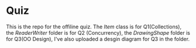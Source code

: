 # Quiz

This is the repo for the offiline quiz. 
The *Item* class is for Q1(Collections), 
the *ReaderWriter* folder is for Q2 (Concurrency), 
the *DrawingShape* folder is for Q3(OO Design), I've also uploaded a desgin diagram for Q3 in the folder.
